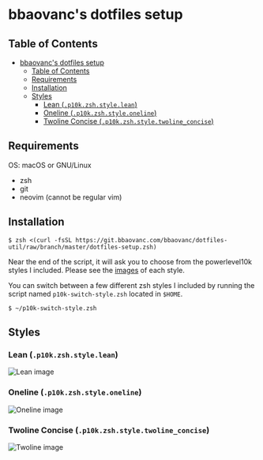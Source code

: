 # bbaovanc's dotfiles setup

## Table of Contents

- [bbaovanc's dotfiles setup](#bbaovancs-dotfiles-setup)
  - [Table of Contents](#table-of-contents)
  - [Requirements](#requirements)
  - [Installation](#installation)
  - [Styles](#styles)
    - [Lean (`.p10k.zsh.style.lean`)](#lean-p10kzshstylelean)
    - [Oneline (`.p10k.zsh.style.oneline`)](#oneline-p10kzshstyleoneline)
    - [Twoline Concise (`.p10k.zsh.style.twoline_concise`)](#twoline-concise-p10kzshstyletwoline_concise)

## Requirements

OS: macOS or GNU/Linux

- zsh
- git
- neovim (cannot be regular vim)

## Installation

```shell
$ zsh <(curl -fsSL https://git.bbaovanc.com/bbaovanc/dotfiles-util/raw/branch/master/dotfiles-setup.zsh)
```

Near the end of the script, it will ask you to choose from the powerlevel10k styles I included.
Please see the [images](#styles) of each style.

You can switch between a few different zsh styles I included by running the script named `p10k-switch-style.zsh` located in `$HOME`.

```shell
$ ~/p10k-switch-style.zsh
```

## Styles

### Lean (`.p10k.zsh.style.lean`)

![Lean image](https://media.bbaovanc.com/dotfiles-example/lean.png)

### Oneline (`.p10k.zsh.style.oneline`)

![Oneline image](https://media.bbaovanc.com/dotfiles-example/oneline.png)

### Twoline Concise (`.p10k.zsh.style.twoline_concise`)

![Twoline image](https://media.bbaovanc.com/dotfiles-example/twoline_concise.png)
